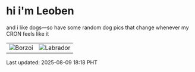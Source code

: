 # hi i'm Leoben

and i like dogs—so have some random dog pics that change whenever my CRON feels like it

|  |  |
|--------|----------|
| ![Borzoi](https://random-dog-vercel.vercel.app/api/random-borzoi?v=1754734684) | ![Labrador](https://random-dog-vercel.vercel.app/api/random-labrador?v=1754734684) |

Last updated: 2025-08-09 18:18 PHT
